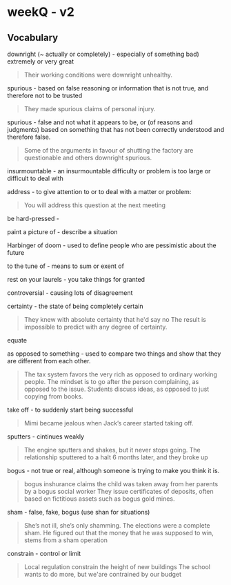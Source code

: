 
# weekQ - v2

## Vocabulary

downright (~ actually or completely) - especially of something bad) extremely or very great
> Their working conditions were downright unhealthy.

spurious - based on false reasoning or information that is not true, and therefore not to be trusted
> They made spurious claims of personal injury.

spurious - false and not what it appears to be, or (of reasons and judgments) based on something that has not been correctly understood and therefore false.
> Some of the arguments in favour of shutting the factory are questionable and others downright spurious.

insurmountable - an insurmountable difficulty or problem is too large or difficult to deal with
> 

address - to give attention to or to deal with a matter or problem:
> You will address this question at the next meeting

be hard-pressed - 


paint a picture of - describe a situation

Harbinger of doom - used to define people who are pessimistic about the future

to the tune of - means to sum or exent of

rest on your laurels - you take things for granted

controversial - causing lots of disagreement

certainty - the state of being completely certain
> They knew with absolute certainty that he'd say no
> The result is impossible to predict with any degree of certainty.

equate

as opposed to something - used to compare two things and show that they are different from each other.
> The tax system favors the very rich as opposed to ordinary working people.
>  The mindset is to go after the person complaining, as opposed to the issue.
>  Students discuss ideas, as opposed to just copying from books.

take off -  to suddenly start being successful
> Mimi became jealous when Jack’s career started taking off.

sputters - cintinues weakly
> The engine sputters and shakes, but it never stops going.
> The relationship sputtered to a halt 6 months later, and they broke up

bogus - not true or real, although someone is trying to make you think it is.
> bogus inshurance claims
> the child was taken away from her parents by a bogus social worker
> They issue certificates of deposits, often based on fictitious assets such as bogus gold mines.

sham - false, fake, bogus (use shan for situations)
> She’s not ill, she’s only shamming. 
> The elections were a complete sham.
> He figured out that the money that he was supposed to win, stems from a sham operation

constrain - control or limit
> Local regulation constrain the height of new buildings
> The school wants to do more, but we'are contrained by our budget
